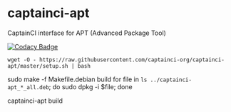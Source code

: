 # captainci-apt
CaptainCI interface for APT (Advanced Package Tool) 

[![Codacy Badge](https://api.codacy.com/project/badge/Grade/3b1b43768a984006a21f34c222043327)](https://www.codacy.com/gh/captainci-org/captainci-apt?utm_source=github.com&amp;utm_medium=referral&amp;utm_content=captainci-org/captainci-apt&amp;utm_campaign=Badge_Grade)

```
wget -O - https://raw.githubusercontent.com/captainci-org/captainci-apt/master/setup.sh | bash
```

sudo make -f Makefile.debian build
for file in `ls ../captainci-apt_*_all.deb`; do sudo dpkg -i $file; done


captainci-apt build
